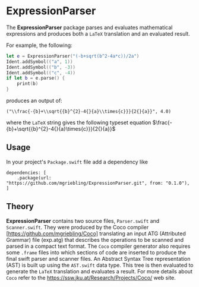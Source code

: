 # ExpressionParser

The **ExpressionParser** package parses and evaluates mathematical expressions
and produces both a `LaTeX` translation and an evaluated result.

For example, the following:

```swift
let e = ExpressionParser("(-b+sqrt(b^2-4a*c))/2a")
Ident.addSymbol(("a", 1))
Ident.addSymbol(("b", -3))
Ident.addSymbol(("c", -4))
if let b = e.parse() {
    print(b)
}
```

produces an output of:

```
("\\frac{-{b}+\\sqrt{{b}^{2}-4{}{a}\\times{c}}}{2{}{a}}", 4.0)
```

where the `LaTeX` string gives the following typeset equation
$\frac{-{b}+\sqrt{{b}^{2}-4{}{a}\times{c}}}{2{}{a}}$

## Usage
In your project's `Package.swift` file add a dependency like

```
dependencies: [
    .package(url: "https://github.com/mgriebling/ExpressionParser.git", from: "0.1.0"),
]
```

## Theory

**ExpressionParser** contains two source files, `Parser.swift` and `Scanner.swift`.
They were produced by the Coco compiler [https://github.com/mgriebling/Coco]
translating an input ATG (Attributed Grammar) file (exp.atg) that describes the operations to be scanned
and parsed in a compact text format.  The `Coco` compiler generator also
requires some `.frame` files into which sections of code are inserted to
produce the final swift parser and scanner files.  An Abstract Syntax Tree
representation (AST) is built up using the `AST.swift` data type. This
tree is then evaluated to generate the `LaTeX` translation and evaluates
a result.  For more details about `Coco` refer to the 
https://ssw.jku.at/Research/Projects/Coco/ web site.
